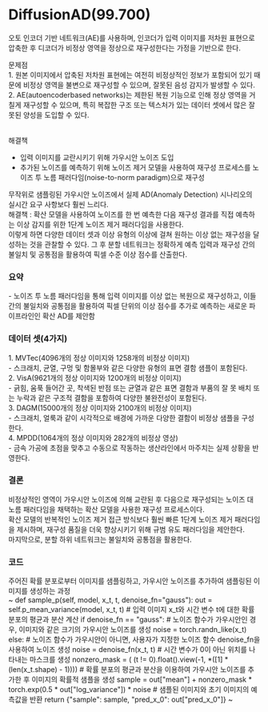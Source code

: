 <h1>DiffusionAD(99.700)</h1>
<p>
오토 인코더 기반 네트워크(AE)를 사용하며, 인코더가 입력 이미지를 저차원 표현으로 압축한 후 디코더가 비정상 영역을 정상으로 재구성한다는 가정을 기반으로 한다.
</p>
<p>
문제점<br>
1. 원본 이미지에서 압축된 저차원 표현에는 여전히 비정상적인 정보가 포함되어 있기 때문에 비정상 영역을 불변으로 재구성할 수 있으며, 잘못된 음성 감지가 발생할 수 있다. <br>
2. AE(autoencoderbased networks)는 제한된 복원 기능으로 인해 정상 영역을 거칠게 재구성할 수 있으며, 특히 복잡한 구조 또는 텍스처가 있는 데이터 셋에서 많은 잘못된 양성을 도입할 수 있다. <br><br>

해결책<br>
- 입력 이미지를 교란시키기 위해 가우시안 노이즈 도입<br>
- 추가된 노이즈를 예측하기 위해 노이즈 제거 모델을 사용하여 재구성 프로세스를 노이즈 투 노름 패러다임(noise-to-norm paradigm)으로 재구성<br>
</p>
<p>
무작위로 샘플링된 가우시안 노이즈에서 실제 AD(Anomaly Detection) 시나리오의 실시간 요구 사항보다 훨씬 느리다.<br>
해결책 : 확산 모델을 사용하여 노이즈를 한 번 예측한 다음 재구성 결과를 직접 예측하는 이상 감지를 위한 1단계 노이즈 제거 패러다임을 사용한다. <br>
이렇게 하면 다양한 데이터 셋과 이상 유형의 이상에 걸쳐 원하는 이상 없는 재구성을 달성하는 것을 관찰할 수 있다. 그 후 분할 네트워크는 정확하게 예측 입력과 재구성 간의 불일치 및 공통점을 활용하여 픽셀 수준 이상 점수를 산출한다.
</p>

<h3>요약</h3>
- 노이즈 투 노름 패러다임을 통해 입력 이미지를 이상 없는 복원으로 재구성하고, 이들 간의 불일치와 공통점을 활용하여 픽셀 단위의 이상 점수를 추가로 예측하는 새로운 파이프라인인 확산 AD를 제안함<br>

<h3>데이터 셋(4가지)</h3>
1. MVTec(4096개의 정상 이미지와 1258개의 비정상 이미지)<br>
- 스크래치, 균열, 구멍 및 함몰부와 같은 다양한 유형의 표면 결함 샘플이 포함된다.<br>
2. VisA(9621개의 정상 이미지와 1200개의 비정상 이미지)<br>
- 긁힘, 움푹 들어간 곳, 착색된 반점 또는 균열과 같은 표면 결함과 부품의 잘 못 배치 또는 누락과 같은 구조적 결함을 포함하여 다양한 불완전성이 포함된다.<br>
3. DAGM(15000개의 정상 이미지와 2100개의 비정상 이미지)<br>
- 스크래치, 얼룩과 같이 시각적으로 배경에 가까운 다양한 결함이 비정상 샘플을 구성한다.<br>
4. MPDD(1064개의 정상 이미지와 282개의 비정상 영상)<br>
- 금속 가공에 초점을 맞추고 수동으로 작동하는 생산라인에서 마주치는 실제 상황을 반영한다.<br>


<h3>결론</h3>
비정상적인 영역이 가우시안 노이즈에 의해 교란된 후 다음으로 재구성되는 노이즈 대 노름 패러다임을 채택하는 확산 모델을 사용한 재구성 프로세스이다.<br>
확산 모델의 반복적인 노이즈 제거 접근 방식보다 훨씬 빠른 1단계 노이즈 제거 패러다임을 제시하며, 재구성 품질을 더욱 향상시키기 위해 규범 유도 패러다임을 제안한다.<br>
마지막으로, 분할 하위 네트워크는 불일치와 공통점을 활용한다.<br>

<h3>코드</h3>
주어진 확률 분포로부터 이미지를 샘플링하고, 가우시안 노이즈를 추가하여 샘플링된 이미지를 생성하는 과정<br>
~
def sample_p(self, model, x_t, t, denoise_fn="gauss"): 
    out = self.p_mean_variance(model, x_t, t) # 입력 이미지 x_t와 시간 변수 t에 대한 확률 분포의 평균과 분산 계산
    if denoise_fn == "gauss": # 노이즈 함수가 가우시안인 경우, 이미지와 같은 크기의 가우시안 노이즈를 생성
        noise = torch.randn_like(x_t) 
    else: # 노이즈 함수가 가우시안이 아니면, 사용자가 지정한 노이즈 함수 denoise_fn을 사용하여 노이즈 생성
        noise = denoise_fn(x_t, t)
    # 시간 변수가 0이 아닌 위치를 나타내는 마스크를 생성
    nonzero_mask = ( (t != 0).float().view(-1, *([1] * (len(x_t.shape) - 1))))
    # 확률 분포의 평균과 분산을 이용하여 가우시안 노이즈를 추가한 후 이미지의 확률적 샘플을 생성
    sample = out["mean"] + nonzero_mask * torch.exp(0.5 * out["log_variance"]) * noise 
    # 샘플된 이미지와 초기 이미지의 예측값을 반환
    return {"sample": sample, "pred_x_0": out["pred_x_0"]}
    ~
